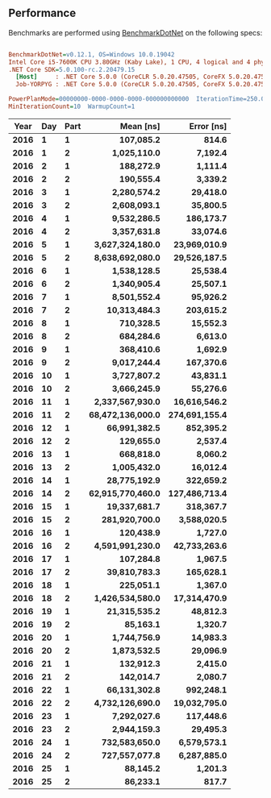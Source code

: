 ## Performance

Benchmarks are performed using [BenchmarkDotNet](https://benchmarkdotnet.org/) on the following specs:

``` ini

BenchmarkDotNet=v0.12.1, OS=Windows 10.0.19042
Intel Core i5-7600K CPU 3.80GHz (Kaby Lake), 1 CPU, 4 logical and 4 physical cores
.NET Core SDK=5.0.100-rc.2.20479.15
  [Host]     : .NET Core 5.0.0 (CoreCLR 5.0.20.47505, CoreFX 5.0.20.47505), X64 RyuJIT DEBUG
  Job-YORPYG : .NET Core 5.0.0 (CoreCLR 5.0.20.47505, CoreFX 5.0.20.47505), X64 RyuJIT

PowerPlanMode=00000000-0000-0000-0000-000000000000  IterationTime=250.0000 ms  MaxIterationCount=15  
MinIterationCount=10  WarmupCount=1  

```
|  Year | Day | Part |        Mean [ns] |    Error [ns] |
|-------- |---- |----- |-----------------:|--------------:|
| **2016** |   **1** |    **1** |        **107,085.2** |         **814.6** |
| **2016** |   **1** |    **2** |      **1,025,110.0** |       **7,192.4** |
| **2016** |   **2** |    **1** |        **188,272.9** |       **1,111.4** |
| **2016** |   **2** |    **2** |        **190,555.4** |       **3,339.2** |
| **2016** |   **3** |    **1** |      **2,280,574.2** |      **29,418.0** |
| **2016** |   **3** |    **2** |      **2,608,093.1** |      **35,800.5** |
| **2016** |   **4** |    **1** |      **9,532,286.5** |     **186,173.7** |
| **2016** |   **4** |    **2** |      **3,357,631.8** |      **33,074.6** |
| **2016** |   **5** |    **1** |  **3,627,324,180.0** |  **23,969,010.9** |
| **2016** |   **5** |    **2** |  **8,638,692,080.0** |  **29,526,187.5** |
| **2016** |   **6** |    **1** |      **1,538,128.5** |      **25,538.4** |
| **2016** |   **6** |    **2** |      **1,340,905.4** |      **25,507.1** |
| **2016** |   **7** |    **1** |      **8,501,552.4** |      **95,926.2** |
| **2016** |   **7** |    **2** |     **10,313,484.3** |     **203,615.2** |
| **2016** |   **8** |    **1** |        **710,328.5** |      **15,552.3** |
| **2016** |   **8** |    **2** |        **684,284.6** |       **6,613.0** |
| **2016** |   **9** |    **1** |        **368,410.6** |       **1,692.9** |
| **2016** |   **9** |    **2** |      **9,017,244.4** |     **167,370.6** |
| **2016** |  **10** |    **1** |      **3,727,807.2** |      **43,831.1** |
| **2016** |  **10** |    **2** |      **3,666,245.9** |      **55,276.6** |
| **2016** |  **11** |    **1** |  **2,337,567,930.0** |  **16,616,546.2** |
| **2016** |  **11** |    **2** | **68,472,136,000.0** | **274,691,155.4** |
| **2016** |  **12** |    **1** |     **66,991,382.5** |     **852,395.2** |
| **2016** |  **12** |    **2** |        **129,655.0** |       **2,537.4** |
| **2016** |  **13** |    **1** |        **668,818.0** |       **8,060.2** |
| **2016** |  **13** |    **2** |      **1,005,432.0** |      **16,012.4** |
| **2016** |  **14** |    **1** |     **28,775,192.9** |     **322,659.2** |
| **2016** |  **14** |    **2** | **62,915,770,460.0** | **127,486,713.4** |
| **2016** |  **15** |    **1** |     **19,337,681.7** |     **318,367.7** |
| **2016** |  **15** |    **2** |    **281,920,700.0** |   **3,588,020.5** |
| **2016** |  **16** |    **1** |        **120,438.9** |       **1,727.0** |
| **2016** |  **16** |    **2** |  **4,591,991,230.0** |  **42,733,263.6** |
| **2016** |  **17** |    **1** |        **107,284.8** |       **1,967.5** |
| **2016** |  **17** |    **2** |     **39,810,783.3** |     **165,628.1** |
| **2016** |  **18** |    **1** |        **225,051.1** |       **1,367.0** |
| **2016** |  **18** |    **2** |  **1,426,534,580.0** |  **17,314,470.9** |
| **2016** |  **19** |    **1** |     **21,315,535.2** |      **48,812.3** |
| **2016** |  **19** |    **2** |         **85,163.1** |       **1,320.7** |
| **2016** |  **20** |    **1** |      **1,744,756.9** |      **14,983.3** |
| **2016** |  **20** |    **2** |      **1,873,532.5** |      **29,096.9** |
| **2016** |  **21** |    **1** |        **132,912.3** |       **2,415.0** |
| **2016** |  **21** |    **2** |        **142,014.7** |       **2,080.7** |
| **2016** |  **22** |    **1** |     **66,131,302.8** |     **992,248.1** |
| **2016** |  **22** |    **2** |  **4,732,126,690.0** |  **19,032,795.0** |
| **2016** |  **23** |    **1** |      **7,292,027.6** |     **117,448.6** |
| **2016** |  **23** |    **2** |      **2,944,159.3** |      **29,495.3** |
| **2016** |  **24** |    **1** |    **732,583,650.0** |   **6,579,573.1** |
| **2016** |  **24** |    **2** |    **727,557,077.8** |   **6,287,885.0** |
| **2016** |  **25** |    **1** |         **88,145.2** |       **1,201.3** |
| **2016** |  **25** |    **2** |         **86,233.1** |         **817.7** |
